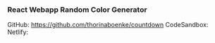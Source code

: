 ### React Webapp Random Color Generator

GitHub: https://github.com/thorinaboenke/countdown
CodeSandbox:
Netlify:

